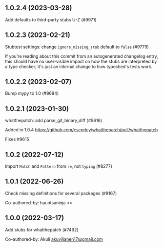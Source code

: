 ## 1.0.2.4 (2023-03-28)

Add defaults to third-party stubs U-Z (#9971)

## 1.0.2.3 (2023-02-21)

Stubtest settings: change `ignore_missing_stub` default to `false` (#9779)

If you're reading about this commit from an autogenerated changelog entry, this should have no user-visible impact on how the stubs are interpreted by a type checker; it's just an internal change to how typeshed's tests work.

## 1.0.2.2 (2023-02-07)

Bump mypy to 1.0 (#9684)

## 1.0.2.1 (2023-01-30)

whatthepatch: add parse_git_binary_diff (#9616)

Added in 1.0.4
https://github.com/cscorley/whatthepatch/pull/whatthepatch

Fixes #9615

## 1.0.2 (2022-07-12)

Import `Match` and `Pattern` from `re`, not `typing` (#8277)

## 1.0.1 (2022-06-26)

Check missing definitions for several packages (#8167)

Co-authored-by: hauntsaninja <>

## 1.0.0 (2022-03-17)

Add stubs for whatthepatch (#7492)

Co-authored-by: Akuli <akuviljanen17@gmail.com>

